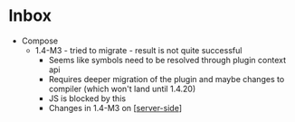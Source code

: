 # Inbox

- Compose
  - 1.4-M3 - tried to migrate - result is not quite successful
    - Seems like symbols need to be resolved through plugin context api
    - Requires deeper migration of the plugin and maybe changes to compiler (which won't land until 1.4.20)
    - JS is blocked by this
    - Changes in 1.4-M3 on [[server-side]] 
  


[//begin]: # "Autogenerated link references for markdown compatibility"
[server-side]: compose/server-side "Compose on server side"
[//end]: # "Autogenerated link references"
